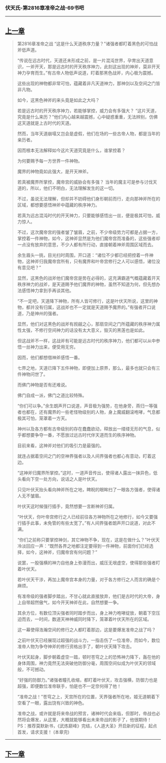 ### 伏天氏-第2816章准帝之战-69书吧

--------
[上一章](./92f66e3b733be698a1b4d836f38824d9.md)
--------


>
>
>
>第2816章准帝之战
>“这是什么天道秩序力量？”诸强者都盯着黑色的可怕战斧低声道。
>
>“传说在远古时代，天道还未形成之前，是一片混沌世界，孕育出天道意识，一斧开天，那是远古时的开天秩序神力，此刻这出现的神斧，莫非开天神力孕育而生。”有古帝人物低声说道，盯着那黑色战斧，内心极为震撼。
>
>这些出现的神物都非常可怕，蕴藏着非凡天道神力，那神剑以及空间之门皆非凡物。
>
>如今，这黑色神斧的来头竟是如此之大吗？
>
>若是远古时的开天秩序神力，若能够掌控，威力会有多强大？
>“这片天道，究竟是什么来历？”他们内心越来越震撼，心中疑惑重重，无法辨别，仿佛这天道就是上古时代的天道。
>
>然而，当年天道崩塌又岂会是虚假，他们在场的一些古帝人物，都是当年的亲历者。
>
>因而根本无法解释如今这片天道究竟是什么，谁掌控着？
>
>为何要赐予每一方世界一件神物。
>
>魔界的神物竟如此强大，是开天神斧。
>
>若真被魔界所掌控，魔帝宫的威胁会有多强？
>当年的魔主可是参与讨伐天道的，所以，他们不明白，无法理解发生的这一切。
>
>不过，虽说无法理解，但却并不妨碍他们身形朝前而行，走向那神斧所在的区域，都想要感悟神斧中蕴藏的秩序神力。
>
>若真为远古混沌时代的开天神力，只要能够感悟出一丝，便是极其可怕，威力惊人。
>
>不过，这次魔帝宫的强者皱了皱眉，之前，不少帝级势力可都是占据一方，掌控着一件神物，如今，这神斧显然是为他们魔帝宫而准备的，这些强者却一点没有放弃的意思，不少人都有所行动，直接朝着神斧周围区域而去。
>
>余生眉头一挑，目光扫时周围，开口道：“诸位不少都已经把控着一件神物，这神斧归我魔帝宫所有，只有魔界和叶帝宫修行之人可以感悟，诸位没有意见吧？”
>
>显然，这黑色的战斧他们魔帝宫是势在必得的，这充满霸道气概蕴藏着开天秩序神力的战斧，是天道赐予他们魔界的神物，虽然不知道为何，但先想办法感悟神力拿到手再谈其他。
>
>“不一定吧，天道降下神物，所有人皆可修行，这是叶伏天所说，这里的神物，都并没有归属，这战斧也不一定就是天道赐予魔界的。”有强者开口说道，乃是神州的强者。
>
>显然，他们对这黑色的战斧有觊觎之心，那扇空间之门所蕴藏的秩序神力属性太强，不修行空间神力的话没有太大意义，毁灭的黑莲也是如此。
>
>但这战斧不一样，这战斧有可能是远古时代的秩序神力，他们都可以从中参悟一丝神力出来，便受用无穷。
>
>因而，他们都想借神斧感悟一番。
>
>七界之地，天道已降下五件神物，即便加上原界，那么，最多也就只会有三件神物问世了。
>
>而佛门神物是否有还难说。
>
>佛门自成一派，佛门之道比较特殊。
>
>“你们可以争。”余生朗声开口说道，声音极为强势，在他身旁，燕归一等强者也都在，还有魔界的一些老怪物级别的人物，身上魔威翻滚咆哮，气息都极其可怕，笼罩着一方天。
>
>神州以及各方都有古帝级别的存在蠢蠢欲动，释放出一缕缕无形的气息，似乎都想要争夺一番，不愿放过远古时代伴天道而生的秩序神物。
>
>目前来看，这神斧对他们的吸引力是最强的。
>
>就连占据着空间之门的空神界强者以及人间界强者也都心有意动，盯着这边。
>
>“这神斧归魔界所掌控。”这时，一道声音传出，使得诸人露出一抹异色，低头看向下空一处方向，说话之人是叶伏天。
>
>只见叶伏天抬头看向神斧所在之地，睥睨的眼眸扫了一眼各方强者，使得诸人无不皱眉。
>
>叶伏天这时候强行插手，竟然想要一言断神斧归属。
>
>“叶伏天，你叶帝宫修行之人已经前往各方神物所在之地修行，如今又要强行插手此事，未免管的有些太宽了。”有人间界强者朗声开口说道，对此不满。
>
>“你们之前称只要掌控神剑，其它神物不争，现在，这是在做什么？”叶伏天冷淡回应一声：“既然各界之地都注定要得到一件神物，前面你们已经选择，如今，这神斧，归魔帝宫有何问题？”
>
>说罢，一股强横的神力自他身上弥漫而出，威压无垠虚空，使得那些强者盯着叶伏天。
>
>若叶伏天干涉，再加上魔帝宫本身的力量，对于各方修行之人而言的确是个麻烦。
>
>有准帝级的强者脚步踏出，不甘心就此直接放弃，他们是古时代的大帝，身上自带超然傲气，如今开天神斧在此，自然想要一争。
>
>其余方位，有数位顶尖强者同时踏步而出，身上神力咆哮绽放，朝着下空压迫而去，一时间，数道天神神威同时降下，笼罩着叶伏天所在的区域。
>
>这一幕使得浩瀚空间的修行之人都盯着那边，这是要爆发准帝之战了吗？
>
>之前叶伏天已经展现过超强的战斗力，一指击伤了一位准帝，而如今，数位准帝人物为争夺神斧的修行资格出手了，朝叶伏天降下攻击。
>
>叶伏天起身，脚步朝着虚空一踏，顿时苍穹之上的恐怖神力降下，轰在他的身体周围，神力竟然无法突破他防御分毫，周围空间似成为叶伏天的领域般，不可撼动。
>
>“好强的防御力。”诸强者瞳孔收缩，都盯着叶伏天，攻击强横，防御力也是超强，即便数位准帝联手，怕是也不一定奈何得了他！
>
>“准帝之战！”苍穹之上，天宫所在的位置，天界强者所在地，姬无道朝着下空看了一眼，露出饶有兴致的神色。
>
>准帝之战，或许就是将来帝战的预言，诸神时代会来临，但那时，帝战也必然将会爆发，从这里，大概就能够看出未来帝战的影子了，他很期待！
>PS：推荐莫默新书，《武炼巅峰》完结，《人道大圣》开启新的征程，起点首发，请求支援！
>(本章完)
>
>

--------
[下一章](./b1b10dd378c903fe654e293e632149bd.md)
--------
